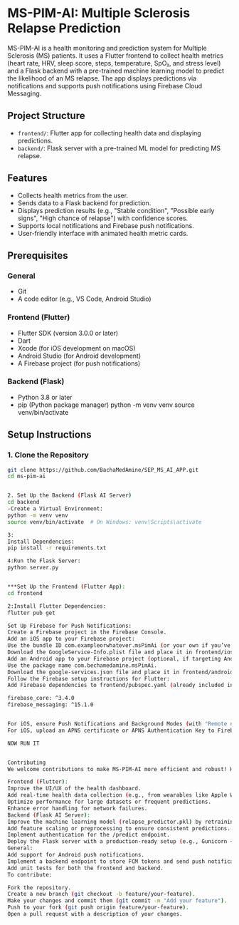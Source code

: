 # MS-PIM-AI: Multiple Sclerosis Relapse Prediction

MS-PIM-AI is a health monitoring and prediction system for Multiple Sclerosis (MS) patients. It uses a Flutter frontend to collect health metrics (heart rate, HRV, sleep score, steps, temperature, SpO₂, and stress level) and a Flask backend with a pre-trained machine learning model to predict the likelihood of an MS relapse. The app displays predictions via notifications and supports push notifications using Firebase Cloud Messaging.

## Project Structure

- `frontend/`: Flutter app for collecting health data and displaying predictions.
- `backend/`: Flask server with a pre-trained ML model for predicting MS relapse.

## Features

- Collects health metrics from the user.
- Sends data to a Flask backend for prediction.
- Displays prediction results (e.g., "Stable condition", "Possible early signs", "High chance of relapse") with confidence scores.
- Supports local notifications and Firebase push notifications.
- User-friendly interface with animated health metric cards.

## Prerequisites

### General
- Git
- A code editor (e.g., VS Code, Android Studio)

### Frontend (Flutter)
- Flutter SDK (version 3.0.0 or later)
- Dart
- Xcode (for iOS development on macOS)
- Android Studio (for Android development)
- A Firebase project (for push notifications)

### Backend (Flask)
- Python 3.8 or later
- pip (Python package manager)
python -m venv venv
source venv/bin/activate

## Setup Instructions

### 1. Clone the Repository
```bash
git clone https://github.com/BachaMedAmine/SEP_MS_AI_APP.git
cd ms-pim-ai


2. Set Up the Backend (Flask AI Server)
cd backend
-Create a Virtual Environment:
python -m venv venv
source venv/bin/activate  # On Windows: venv\Scripts\activate

3:
Install Dependencies:
pip install -r requirements.txt

4:Run the Flask Server:
python server.py


***Set Up the Frontend (Flutter App):
cd frontend

2:Install Flutter Dependencies:
flutter pub get

Set Up Firebase for Push Notifications:
Create a Firebase project in the Firebase Console.
Add an iOS app to your Firebase project:
Use the bundle ID com.exampleorwhatever.msPimAi (or your own if you’ve changed it).
Download the GoogleService-Info.plist file and place it in frontend/ios/Runner/.
Add an Android app to your Firebase project (optional, if targeting Android):
Use the package name com.bechamedamine.msPimAi.
Download the google-services.json file and place it in frontend/android/app/.
Follow the Firebase setup instructions for Flutter:
Add Firebase dependencies to frontend/pubspec.yaml (already included in the project):

firebase_core: ^3.4.0
firebase_messaging: ^15.1.0


For iOS, ensure Push Notifications and Background Modes (with "Remote notifications") are enabled in Xcode (frontend/ios/Runner.xcodeproj).
For iOS, upload an APNS certificate or APNS Authentication Key to Firebase (Cloud Messaging > APNs Certificates).

NOW RUN IT


Contributing
We welcome contributions to make MS-PIM-AI more efficient and robust! Here are some areas where you can help:

Frontend (Flutter):
Improve the UI/UX of the health dashboard.
Add real-time health data collection (e.g., from wearables like Apple Watch).
Optimize performance for large datasets or frequent predictions.
Enhance error handling for network failures.
Backend (Flask AI Server):
Improve the machine learning model (relapse_predictor.pkl) by retraining with more data or using a different algorithm.
Add feature scaling or preprocessing to ensure consistent predictions.
Implement authentication for the /predict endpoint.
Deploy the Flask server with a production-ready setup (e.g., Gunicorn + Nginx, HTTPS).
General:
Add support for Android push notifications.
Implement a backend endpoint to store FCM tokens and send push notifications when a high relapse risk is detected.
Add unit tests for both the frontend and backend.
To contribute:

Fork the repository.
Create a new branch (git checkout -b feature/your-feature).
Make your changes and commit them (git commit -m "Add your feature").
Push to your fork (git push origin feature/your-feature).
Open a pull request with a description of your changes.
